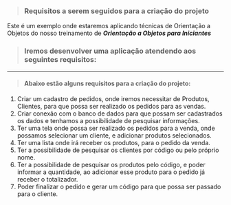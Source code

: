 > ### Requisitos a serem seguidos para a criação do projeto

Este é um exemplo onde estaremos aplicando técnicas de Orientação a Objetos do nosso treinamento de **_Orientação a Objetos para Iniciantes_**


> ### Iremos desenvolver uma aplicação atendendo aos seguintes requisitos:

---
 
> #### Abaixo estão alguns requisitos para a criação do projeto:

1. Criar um cadastro de pedidos, onde iremos necessitar de Produtos, Clientes, para que possa ser realizado os pedidos para as vendas.
2. Criar conexão com o banco de dados para que possam ser cadastrados os dados e tenhamos a possibilidade de pesquisar informações.
3. Ter uma tela onde possa ser realizado os pedidos para a venda, onde possamos selecionar um cliente, e adicionar produtos selecionados.
4. Ter uma lista onde irá receber os produtos, para o pedido da venda.
5. Ter a possibilidade de pesquisar os clientes por código ou pelo próprio nome.
6. Ter a possibilidade de pesquisar os produtos pelo código, e poder informar a quantidade, ao adicionar esse produto para o pedido já receber o totalizador.
7. Poder finalizar o pedido e gerar um código para que possa ser passado para o cliente.
